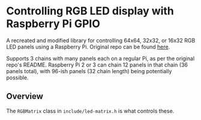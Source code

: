 Controlling RGB LED display with Raspberry Pi GPIO
==================================================


A recreated and modified library for controlling 64x64, 32x32, or 16x32 RGB LED panels using a Raspberry Pi. 
Original repo can be found [here](https://github.com/hzeller/rpi-rgb-led-matrix).

Supports 3 chains with many panels each on a regular Pi, as per the original repo's README.
Raspberry Pi 2 or 3 can chain 12 panels in that chain (36 panels total), with 96-ish panels (32 chain length) being potentially possible.

Overview
--------
The `RGBMatrix` class in `include/led-matrix.h` is what controls these.